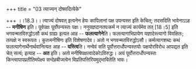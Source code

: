 +++
title = "03 त्याज्यन् दोषवदित्येके"

+++
।।18.3।। त्याज्यं दोषवत् इत्यनेन हेयः कापिलानां पक्ष उपन्यस्त इति केचित्;
तदसदिति भावेनाऽऽह -- **मनीषिण** इति। पूर्वपक्षः पूर्वोपन्यस्तः पक्षः।
ननुयज्ञदानतपःकर्म न त्याज्यं कार्यमेव तत् \[18।5\] इति
भगवन्मतविरुद्धोऽसौ कथं ग्राह्यः इत्यत आह -- **फलत्यागेने**ति।
फलत्यागाभिप्रायेण यज्ञादेस्त्यागो विवक्षितः; तत्पक्षे न स्वरूपतः।
कुतःमनीषिणः इति विशेषणादेव। अतो न भगवन्मतविरुद्धोऽसौ। कर्मत्यागशब्दः कथं
फलत्यागेनार्थेनार्थवानित्यत आह -- **यस्त्वि**ति। नन्वेवं सति
पूर्वोत्तरार्धोपन्यस्तयोः पक्षयोरविरोध आपद्यत इति चेत् सत्यं; इत्याह --
**अत** इति। अतो मनीषिपक्षत्वादेकोऽविरुद्धः। अयं पूर्वोत्तरार्धोपन्यस्तः
किन्त्वापापप्रतीतिमपेक्ष्य सन्देहबीजत्वेन विप्रतिपत्तिरियमुद्भावितेति
भावः।
